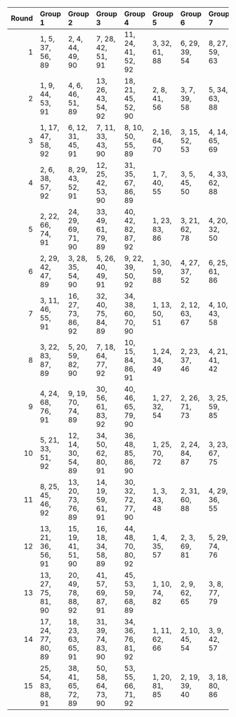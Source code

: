 |   Round | Group 1            | Group 2            | Group 3            | Group 4            | Group 5       | Group 6       | Group 7       | Group 8        | Group 9        | Group 10       | Group 11       | Group 12       | Group 13       | Group 14       | Group 15       | Group 16       | Group 17       | Group 18       | Group 19       | Group 20       | Group 21       | Group 22       |
|--------:|:-------------------|:-------------------|:-------------------|:-------------------|:--------------|:--------------|:--------------|:---------------|:---------------|:---------------|:---------------|:---------------|:---------------|:---------------|:---------------|:---------------|:---------------|:---------------|:---------------|:---------------|:---------------|:---------------|
|       1 | 1, 5, 37, 56, 89   | 2, 4, 44, 49, 90   | 7, 28, 42, 51, 91  | 11, 24, 41, 52, 92 | 3, 32, 61, 88 | 6, 29, 39, 54 | 8, 27, 59, 63 | 9, 26, 46, 47  | 10, 25, 64, 87 | 12, 23, 69, 82 | 13, 22, 65, 86 | 14, 21, 74, 77 | 15, 20, 60, 62 | 16, 19, 43, 50 | 17, 18, 67, 84 | 30, 34, 66, 85 | 31, 33, 73, 78 | 35, 58, 68, 83 | 36, 57, 71, 80 | 38, 55, 75, 76 | 40, 53, 70, 81 | 45, 48, 72, 79 |
|       2 | 1, 9, 44, 53, 91   | 4, 6, 46, 51, 89   | 13, 26, 43, 54, 92 | 18, 21, 45, 52, 90 | 2, 8, 41, 56  | 3, 7, 39, 58  | 5, 34, 63, 88 | 10, 29, 61, 65 | 11, 28, 48, 49 | 12, 27, 60, 66 | 14, 25, 71, 84 | 15, 24, 59, 67 | 16, 23, 76, 79 | 17, 22, 62, 64 | 19, 20, 69, 86 | 30, 38, 73, 82 | 31, 37, 70, 85 | 32, 36, 68, 87 | 33, 35, 75, 80 | 40, 57, 77, 78 | 42, 55, 72, 83 | 47, 50, 74, 81 |
|       3 | 1, 17, 47, 58, 92  | 6, 12, 31, 45, 91  | 7, 11, 33, 43, 90  | 8, 10, 50, 55, 89  | 2, 16, 64, 70 | 3, 15, 52, 53 | 4, 14, 65, 69 | 5, 13, 48, 57  | 9, 38, 67, 88  | 18, 29, 59, 75 | 19, 28, 63, 71 | 20, 27, 80, 83 | 21, 26, 66, 68 | 22, 25, 49, 56 | 23, 24, 61, 73 | 30, 46, 76, 87 | 32, 44, 81, 82 | 34, 42, 77, 86 | 35, 41, 60, 74 | 36, 40, 62, 72 | 37, 39, 79, 84 | 51, 54, 78, 85 |
|       4 | 2, 6, 38, 57, 92   | 8, 29, 43, 52, 91  | 12, 25, 42, 53, 90 | 31, 35, 67, 86, 89 | 1, 7, 40, 55  | 3, 5, 45, 50  | 4, 33, 62, 88 | 9, 28, 60, 64  | 10, 27, 47, 48 | 11, 26, 59, 65 | 13, 24, 70, 83 | 14, 23, 66, 87 | 15, 22, 75, 78 | 16, 21, 61, 63 | 17, 20, 44, 51 | 18, 19, 68, 85 | 30, 36, 69, 84 | 32, 34, 74, 79 | 37, 58, 72, 81 | 39, 56, 76, 77 | 41, 54, 71, 82 | 46, 49, 73, 80 |
|       5 | 2, 22, 66, 74, 91  | 24, 29, 69, 71, 90 | 33, 49, 61, 79, 89 | 40, 42, 82, 87, 92 | 1, 23, 83, 86 | 3, 21, 62, 78 | 4, 20, 32, 50 | 5, 19, 67, 73  | 6, 18, 55, 56  | 7, 17, 68, 72  | 8, 16, 31, 51  | 9, 15, 34, 48  | 10, 14, 36, 46 | 11, 13, 53, 58 | 12, 41, 70, 88 | 25, 28, 30, 52 | 26, 27, 64, 76 | 35, 47, 84, 85 | 37, 45, 60, 80 | 38, 44, 63, 77 | 39, 43, 65, 75 | 54, 57, 59, 81 |
|       6 | 2, 29, 42, 47, 89  | 3, 28, 35, 54, 90  | 5, 26, 40, 49, 91  | 9, 22, 39, 50, 92  | 1, 30, 59, 88 | 4, 27, 37, 52 | 6, 25, 61, 86 | 7, 24, 44, 45  | 8, 23, 62, 85  | 10, 21, 67, 80 | 11, 20, 63, 84 | 12, 19, 72, 75 | 13, 18, 60, 87 | 14, 17, 41, 48 | 15, 16, 65, 82 | 31, 58, 71, 76 | 32, 57, 64, 83 | 33, 56, 66, 81 | 34, 55, 69, 78 | 36, 53, 73, 74 | 38, 51, 68, 79 | 43, 46, 70, 77 |
|       7 | 3, 11, 46, 55, 91  | 16, 27, 73, 86, 92 | 32, 40, 75, 84, 89 | 34, 38, 60, 70, 90 | 1, 13, 50, 51 | 2, 12, 63, 67 | 4, 10, 43, 58 | 5, 9, 31, 41   | 6, 8, 48, 53   | 7, 36, 65, 88  | 14, 29, 62, 68 | 15, 28, 45, 56 | 17, 26, 61, 69 | 18, 25, 78, 81 | 19, 24, 64, 66 | 20, 23, 47, 54 | 21, 22, 59, 71 | 30, 42, 79, 80 | 33, 39, 72, 87 | 35, 37, 77, 82 | 44, 57, 74, 85 | 49, 52, 76, 83 |
|       8 | 3, 22, 83, 87, 89  | 5, 20, 59, 82, 90  | 7, 18, 64, 77, 92  | 10, 15, 84, 86, 91 | 1, 24, 34, 49 | 2, 23, 37, 46 | 4, 21, 41, 42 | 6, 19, 36, 47  | 8, 17, 60, 81  | 9, 16, 69, 72  | 11, 14, 38, 45 | 12, 13, 62, 79 | 25, 29, 32, 51 | 26, 28, 39, 44 | 27, 56, 85, 88 | 30, 53, 63, 78 | 31, 52, 66, 75 | 33, 50, 70, 71 | 35, 48, 65, 76 | 40, 43, 67, 74 | 54, 58, 61, 80 | 55, 57, 68, 73 |
|       9 | 4, 24, 68, 76, 91  | 9, 19, 70, 74, 89  | 30, 56, 61, 83, 92 | 40, 46, 65, 79, 90 | 1, 27, 32, 54 | 2, 26, 71, 73 | 3, 25, 59, 85 | 5, 23, 64, 80  | 6, 22, 34, 52  | 7, 21, 69, 75  | 8, 20, 57, 58  | 10, 18, 33, 53 | 11, 17, 36, 50 | 12, 16, 38, 48 | 13, 15, 31, 55 | 14, 43, 72, 88 | 28, 29, 66, 78 | 35, 51, 63, 81 | 37, 49, 86, 87 | 39, 47, 62, 82 | 41, 45, 67, 77 | 42, 44, 60, 84 |
|      10 | 5, 21, 33, 51, 92  | 12, 14, 30, 54, 89 | 34, 50, 62, 80, 91 | 36, 48, 85, 86, 90 | 1, 25, 70, 72 | 2, 24, 84, 87 | 3, 23, 67, 75 | 4, 22, 63, 79  | 6, 20, 68, 74  | 7, 19, 56, 57  | 8, 18, 69, 73  | 9, 17, 32, 52  | 10, 16, 35, 49 | 11, 15, 37, 47 | 13, 42, 71, 88 | 26, 29, 31, 53 | 27, 28, 65, 77 | 38, 46, 61, 81 | 39, 45, 64, 78 | 40, 44, 66, 76 | 41, 43, 59, 83 | 55, 58, 60, 82 |
|      11 | 8, 25, 45, 46, 92  | 13, 20, 73, 76, 89 | 14, 19, 59, 61, 91 | 30, 32, 72, 77, 90 | 1, 3, 43, 48  | 2, 31, 60, 88 | 4, 29, 36, 55 | 5, 28, 38, 53  | 6, 27, 41, 50  | 7, 26, 62, 87  | 9, 24, 63, 86  | 10, 23, 40, 51 | 11, 22, 68, 81 | 12, 21, 64, 85 | 15, 18, 42, 49 | 16, 17, 66, 83 | 33, 58, 65, 84 | 34, 57, 67, 82 | 35, 56, 70, 79 | 37, 54, 74, 75 | 39, 52, 69, 80 | 44, 47, 71, 78 |
|      12 | 13, 21, 36, 56, 91 | 15, 19, 41, 51, 90 | 16, 18, 34, 58, 89 | 44, 48, 70, 80, 92 | 1, 4, 35, 57  | 2, 3, 69, 81  | 5, 29, 74, 76 | 6, 28, 59, 62  | 7, 27, 71, 79  | 8, 26, 67, 83  | 9, 25, 37, 55  | 10, 24, 72, 78 | 11, 23, 31, 32 | 12, 22, 73, 77 | 14, 20, 39, 53 | 17, 46, 75, 88 | 30, 33, 64, 86 | 38, 54, 66, 84 | 40, 52, 60, 61 | 42, 50, 65, 85 | 43, 49, 68, 82 | 45, 47, 63, 87 |
|      13 | 13, 27, 75, 81, 90 | 20, 49, 78, 88, 92 | 41, 57, 69, 87, 91 | 45, 53, 59, 68, 89 | 1, 10, 74, 82 | 2, 9, 62, 65  | 3, 8, 77, 79  | 4, 7, 31, 38   | 5, 6, 72, 84   | 11, 29, 70, 86 | 12, 28, 40, 58 | 14, 26, 34, 35 | 15, 25, 76, 80 | 16, 24, 30, 39 | 17, 23, 42, 56 | 18, 22, 44, 54 | 19, 21, 32, 37 | 33, 36, 60, 67 | 43, 55, 63, 64 | 46, 52, 71, 85 | 47, 51, 73, 83 | 48, 50, 61, 66 |
|      14 | 17, 24, 77, 80, 89 | 18, 23, 63, 65, 91 | 31, 39, 74, 83, 90 | 34, 36, 76, 81, 92 | 1, 11, 62, 66 | 2, 10, 45, 54 | 3, 9, 42, 57  | 4, 8, 30, 40   | 5, 7, 47, 52   | 6, 35, 64, 88  | 12, 29, 49, 50 | 13, 28, 61, 67 | 14, 27, 44, 55 | 15, 26, 72, 85 | 16, 25, 60, 68 | 19, 22, 46, 53 | 20, 21, 70, 87 | 32, 38, 71, 86 | 33, 37, 59, 69 | 41, 58, 78, 79 | 43, 56, 73, 84 | 48, 51, 75, 82 |
|      15 | 25, 54, 83, 88, 91 | 38, 41, 65, 72, 89 | 50, 58, 64, 73, 90 | 53, 55, 66, 71, 92 | 1, 20, 81, 85 | 2, 19, 39, 40 | 3, 18, 80, 86 | 4, 17, 34, 45  | 5, 16, 62, 75  | 6, 15, 79, 87  | 7, 14, 67, 70  | 8, 13, 82, 84  | 9, 12, 36, 43  | 10, 11, 60, 77 | 21, 29, 35, 44 | 22, 28, 32, 47 | 23, 27, 30, 49 | 24, 26, 37, 42 | 31, 48, 68, 69 | 33, 46, 63, 74 | 51, 57, 61, 76 | 52, 56, 59, 78 |